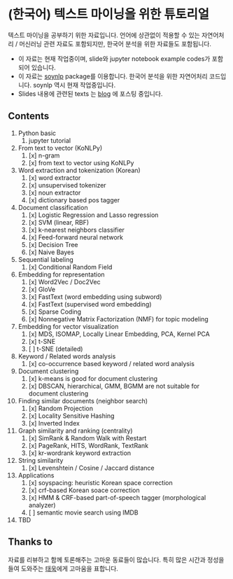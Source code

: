 # (한국어) 텍스트 마이닝을 위한 튜토리얼

텍스트 마이닝을 공부하기 위한 자료입니다. 언어에 상관없이 적용할 수 있는 자연어처리 / 머신러닝 관련 자료도 포함되지만, 한국어 분석을 위한 자료들도 포함됩니다. 

- 이 자료는 현재 작업중이며, slide와 jupyter notebook example codes가 포함되어 있습니다. 
- 이 자료는 [soynlp](https://github.com/lovit/soynlp) package를 이용합니다. 한국어 분석을 위한 자연어처리 코드입니다. soynlp 역시 현재 작업중입니다. 
- Slides 내용에 관련된 texts 는 [blog][lovit_blog] 에 포스팅 중입니다.

## Contents
1. Python basic
    1. jupyter tutorial
1. From text to vector (KoNLPy)
    1. [x] n-gram
    1. [x] from text to vector using KoNLPy
1. Word extraction and tokenization (Korean)
    1. [x] word extractor
    1. [x] unsupervised tokenizer
    1. [x] noun extractor
    1. [x] dictionary based pos tagger
1. Document classification
    1. [x] Logistic Regression and Lasso regression
    1. [x] SVM (linear, RBF)
    1. [x] k-nearest neighbors classifier
    1. [x] Feed-forward neural network
    1. [x] Decision Tree
    1. [x] Naive Bayes
1. Sequential labeling
    1. [x] Conditional Random Field
1. Embedding for representation
    1. [x] Word2Vec / Doc2Vec
    1. [x] GloVe
    1. [x] FastText (word embedding using subword)
    1. [x] FastText (supervised word embedding)
    1. [x] Sparse Coding
    1. [x] Nonnegative Matrix Factorization (NMF) for topic modeling
1. Embedding for vector visualization
    1. [x] MDS, ISOMAP, Locally Linear Embedding, PCA, Kernel PCA
    1. [x] t-SNE
    1. [ ] t-SNE (detailed)
1. Keyword / Related words analysis
    1. [x] co-occurrence based keyword / related word analysis
1. Document clustering
    1. [x] k-means is good for document clustering
    1. [x] DBSCAN, hierarchical, GMM, BGMM are not suitable for document clustering
1. Finding similar documents (neighbor search)
    1. [x] Random Projection
    1. [x] Locality Sensitive Hashing
    1. [x] Inverted Index
1. Graph similarity and ranking (centrality)
    1. [x] SimRank & Random Walk with Restart
    1. [x] PageRank, HITS, WordRank, TextRank
    1. [x] kr-wordrank keyword extraction
1. String similarity
    1. [x] Levenshtein / Cosine / Jaccard distance
1. Applications
    1. [x] soyspacing: heuristic Korean space correction
    1. [x] crf-based Korean soace correction
    1. [x] HMM & CRF-based part-of-speech tagger (morphological analyzer)
    1. [ ] semantic movie search using IMDB
1. TBD

## Thanks to

자료를 리뷰하고 함께 토론해주는 고마운 동료들이 많습니다. 특히 많은 시간과 정성을 들여 도와주는 [태욱][taewook_git]에게 고마움을 표합니다.

[taewook_git]: https://github.com/Wook0129
[lovit_blog]: https://lovit.github.io
